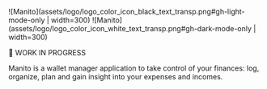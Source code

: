 ![Manito](assets/logo/logo_color_icon_black_text_transp.png#gh-light-mode-only | width=300)
![Manito](assets/logo/logo_color_icon_white_text_transp.png#gh-dark-mode-only | width=300)

:hammer: WORK IN PROGRESS

Manito is a wallet manager application to take control of your finances: log, organize, plan and gain insight into your expenses and incomes.
